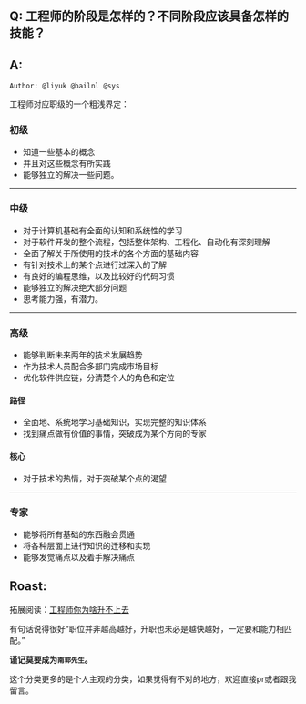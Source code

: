 ## Q: 工程师的阶段是怎样的？不同阶段应该具备怎样的技能？

## A:   

`Author: @liyuk @bailnl @sys`

工程师对应职级的一个粗浅界定：

### 初级
- 知道一些基本的概念
- 并且对这些概念有所实践
- 能够独立的解决一些问题。
---
### 中级
- 对于计算机基础有全面的认知和系统性的学习
- 对于软件开发的整个流程，包括整体架构、工程化、自动化有深刻理解
- 全面了解关于所使用的技术的各个方面的基础内容
- 有针对技术上的某个点进行过深入的了解
- 有良好的编程思维，以及比较好的代码习惯
- 能够独立的解决绝大部分问题
- 思考能力强，有潜力。 
---
### 高级
- 能够判断未来两年的技术发展趋势
- 作为技术人员配合多部门完成市场目标
- 优化软件供应链，分清楚个人的角色和定位

#### 路径
- 全面地、系统地学习基础知识，实现完整的知识体系
- 找到痛点做有价值的事情，突破成为某个方向的专家

#### 核心
- 对于技术的热情，对于突破某个点的渴望
---
### 专家
- 能够将所有基础的东西融会贯通
- 将各种层面上进行知识的迁移和实现
- 能够发觉痛点以及着手解决痛点

## Roast:
拓展阅读：[工程师你为啥升不上去](https://zhuanlan.zhihu.com/p/20156540)   

有句话说得很好“职位并非越高越好，升职也未必是越快越好，一定要和能力相匹配。”   

**谨记莫要成为`南郭先生`。**  

这个分类更多的是个人主观的分类，如果觉得有不对的地方，欢迎直接pr或者跟我留言。


